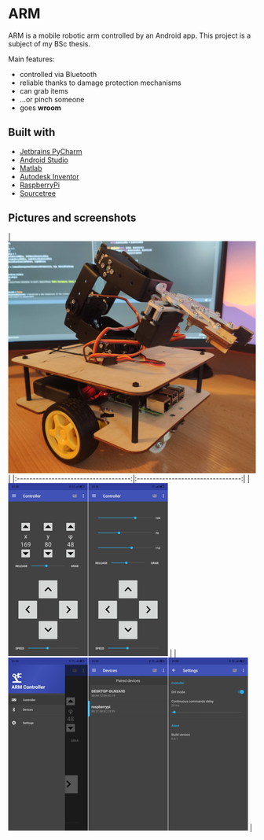 # ARM
ARM is a mobile robotic arm controlled by an Android app. This project is a subject of my BSc thesis.

Main features:
* controlled via Bluetooth
* reliable thanks to damage protection mechanisms
* can grab items
* ...or pinch someone
* goes __wroom__

## Built with
* [Jetbrains PyCharm](https://www.jetbrains.com/pycharm/)
* [Android Studio](https://developer.android.com/studio)
* [Matlab](https://www.mathworks.com/products/matlab.html)
* [Autodesk Inventor](https://www.autodesk.com/products/inventor/overview)
* [RaspberryPi](https://www.raspberrypi.org/)
* [Sourcetree](https://www.sourcetreeapp.com/)

## Pictures and screenshots

| <img src="Images/arm.jpg"> |
|:------------------------------------:|:---------------------------------:|
| <img src="Images/controller.png"> |
| <img src="Images/menus.png"> |
